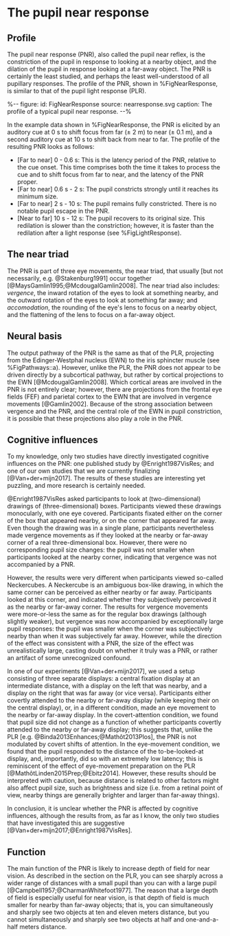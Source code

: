 # The pupil near response


## Profile

The pupil near response (PNR), also called the pupil near reflex, is the constriction of the pupil in response to looking at a nearby object, and the dilation of the pupil in response looking at a far-away object. The PNR is certainly the least studied, and perhaps the least well-understood of all pupillary responses. The profile of the PNR, shown in %FigNearResponse, is similar to that of the pupil light response (PLR).


%--
figure:
  id: FigNearResponse
  source: nearresponse.svg
  caption: The profile of a typical pupil near response.
--%


In the example data shown in %FigNearResponse, the PNR is elicited by an auditory cue at 0 s to shift focus from far (± 2 m) to near (± 0.1 m), and a second auditory cue at 10 s to shift back from near to far. The profile of the resulting PNR looks as follows:

- [Far to near] 0 - 0.6 s: This is the latency period of the PNR, relative to the cue onset. This time comprises both the time it takes to process the cue and to shift focus from far to near, and the latency of the PNR proper.
- [Far to near] 0.6 s - 2 s: The pupil constricts strongly until it reaches its minimum size.
- [Far to near] 2 s - 10 s: The pupil remains fully constricted. There is no notable pupil escape in the PNR.
- [Near to far] 10 s - 12 s: The pupil recovers to its original size. This redilation is slower than the constriction; however, it is faster than the redilation after a light response (see %FigLightResponse).


## The near triad

The PNR is part of three eye movements, the near triad, that usually [but not necessarily, e.g. @Stakenburg1991] occur together [@MaysGamlin1995;@McdougalGamlin2008]. The near triad also includes: *vergence*, the inward rotation of the eyes to look at something nearby, and the outward rotation of the eyes to look at something far away; and *accomodation*, the rounding of the eye's lens to focus on a nearby object, and the flattening of the lens to focus on a far-away object.


## Neural basis

The output pathway of the PNR is the same as that of the PLR, projecting from the Edinger-Westphal nucleus (EWN) to the iris sphincter muscle (see %FigPathways::a). However, unlike the PLR, the PNR does not appear to be driven directly by a subcortical pathway, but rather by cortical projections to the EWN [@McdougalGamlin2008]. Which cortical areas are involved in the PNR is not entirely clear; however, there are projections from the frontal eye fields (FEF) and parietal cortex to the EWN that are involved in vergence movements [@Gamlin2002]. Because of the strong association between vergence and the PNR, and the central role of the EWN in pupil constriction, it is possible that these projections also play a role in the PNR.


## Cognitive influences

To my knowledge, only two studies have directly investigated cognitive influences on the PNR: one published study by @Enright1987VisRes; and one of our own studies that we are currently finalizing [@Van+der+mijn2017]. The results of these studies are interesting yet puzzling, and more research is certainly needed.

@Enright1987VisRes asked participants to look at (two-dimensional) drawings of (three-dimensional) boxes. Participants viewed these drawings monocularly, with one eye covered. Participants fixated either on the corner of the box that appeared nearby, or on the corner that appeared far away. Even though the drawing was in a single plane, participants nevertheless made vergence movements as if they looked at the nearby or far-away corner of a real three-dimensional box. However, there were no corresponding pupil size changes: the pupil was not smaller when participants looked at the nearby corner, indicating that vergence was not accompanied by a PNR.

However, the results were very different when participants viewed so-called Neckercubes. A Neckercube is an ambiguous box-like drawing, in which the same corner can be perceived as either nearby or far away. Participants looked at this corner, and indicated whether they subjectively perceived it as the nearby or far-away corner. The results for vergence movements were more-or-less the same as for the regular box drawings (although slightly weaker), but vergence was now accompanied by exceptionally large pupil responses: the pupil was smaller when the corner was subjectively nearby than when it was subjectively far away. However, while the direction of the effect was consistent with a PNR, the size of the effect was unrealistically large, casting doubt on whether it truly was a PNR, or rather an artifact of some unrecognized confound.

In one of our experiments [@Van+der+mijn2017], we used a setup consisting of three separate displays: a central fixation display at an intermediate distance, with a display on the left that was nearby, and a display on the right that was far away (or vice versa). Participants either covertly attended to the nearby or far-away display (while keeping their on the central display), or, in a different condition, made an eye movement to the nearby or far-away display. In the covert-attention condition, we found that pupil size did not change as a function of whether participants covertly attended to the nearby or far-away display; this suggests that, unlike the PLR [e.g. @Binda2013Enhances;@Mathôt2013Plos], the PNR is not modulated by covert shifts of attention. In the eye-movement condition, we found that the pupil responded to the distance of the to-be-looked-at display, and, importantly, did so with an extremely low latency; this is reminiscent of the effect of eye-movement preparation on the PLR [@MathôtLinden2015Prep;@Ebitz2014]. However, these results should be interpreted with caution, because distance is related to other factors might also affect pupil size, such as brightness and size (i.e. from a retinal point of view, nearby things are generally brighter and larger than far-away things).

In conclusion, it is unclear whether the PNR is affected by cognitive influences, although the results from, as far as I know, the only two studies that have investigated this are suggestive [@Van+der+mijn2017;@Enright1987VisRes].


## Function

The main function of the PNR is likely to increase depth of field for near vision. As described in the section on the PLR, you can see sharply across a wider range of distances with a small pupil than you can with a large pupil [@Campbell1957;@CharmanWhitefoot1977]. The reason that a large depth of field is especially useful for near vision, is that depth of field is much smaller for nearby than far-away objects; that is, you can simultaneously and sharply see two objects at ten and eleven meters distance, but you cannot simultaneously and sharply see two objects at half and one-and-a-half meters distance.
